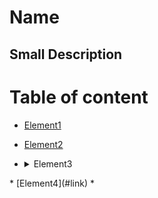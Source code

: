 # Name

## Small Description

# Table of content

* [Element1](#link)
* [Element2](#link)
* <details><summary>Element3</summary>
  <p>
  
  [SubElement1](#link)  
  [SubElement2](#link)  
  [SubElement3](#link)
  
  </p>
</details>  
* [Element4](#link)
* 

